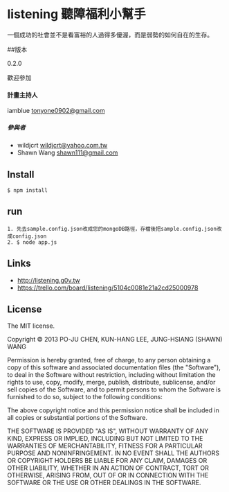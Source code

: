 # listening 聽障福利小幫手

一個成功的社會並不是看富裕的人過得多優渥，而是弱勢的如何自在的生存。

##版本

0.2.0

歡迎參加

#### 計畫主持人
iamblue <tonyone0902@gmail.com>

##### 參與者
* wildjcrt <wildjcrt@yahoo.com.tw>
* Shawn Wang <shawn111@gmail.com>

## Install

    $ npm install

## run
	
	1. 先去sample.config.json改成您的mongoDB路徑，存檔後把sample.config.json改成config.json
    2. $ node app.js

## Links

* http://listening.g0v.tw
* https://trello.com/board/listening/5104c0081e21a2cd25000978

## License

The MIT license.

Copyright &copy; 2013 PO-JU CHEN, KUN-HANG LEE, JUNG-HSIANG (SHAWN) WANG

Permission is hereby granted, free of charge, to any person obtaining a copy of
this software and associated documentation files (the "Software"), to deal in
the Software without restriction, including without limitation the rights to
use, copy, modify, merge, publish, distribute, sublicense, and/or sell copies
of the Software, and to permit persons to whom the Software is furnished to do
so, subject to the following conditions:

The above copyright notice and this permission notice shall be included in all
copies or substantial portions of the Software.

THE SOFTWARE IS PROVIDED "AS IS", WITHOUT WARRANTY OF ANY KIND, EXPRESS OR
IMPLIED, INCLUDING BUT NOT LIMITED TO THE WARRANTIES OF MERCHANTABILITY,
FITNESS FOR A PARTICULAR PURPOSE AND NONINFRINGEMENT. IN NO EVENT SHALL THE
AUTHORS OR COPYRIGHT HOLDERS BE LIABLE FOR ANY CLAIM, DAMAGES OR OTHER
LIABILITY, WHETHER IN AN ACTION OF CONTRACT, TORT OR OTHERWISE, ARISING FROM,
OUT OF OR IN CONNECTION WITH THE SOFTWARE OR THE USE OR OTHER DEALINGS IN THE
SOFTWARE.
